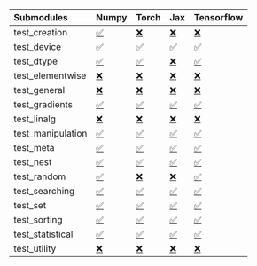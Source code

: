| Submodules        | Numpy                                                                                                                           | Torch                                                                                                                           | Jax                                                                                                                             | Tensorflow                                                                                                                      |
|:------------------|:--------------------------------------------------------------------------------------------------------------------------------|:--------------------------------------------------------------------------------------------------------------------------------|:--------------------------------------------------------------------------------------------------------------------------------|:--------------------------------------------------------------------------------------------------------------------------------|
| test_creation     | <a href="https://github.com/unifyai/ivy/runs/8164839188?check_suite_focus=true" rel="noopener noreferrer" target="_blank">✅</a> | <a href="https://github.com/unifyai/ivy/runs/8164840395?check_suite_focus=true" rel="noopener noreferrer" target="_blank">❌</a> | <a href="https://github.com/unifyai/ivy/runs/8164841359?check_suite_focus=true" rel="noopener noreferrer" target="_blank">❌</a> | <a href="https://github.com/unifyai/ivy/runs/8164842272?check_suite_focus=true" rel="noopener noreferrer" target="_blank">❌</a> |
| test_device       | <a href="https://github.com/unifyai/ivy/runs/8164839250?check_suite_focus=true" rel="noopener noreferrer" target="_blank">✅</a> | <a href="https://github.com/unifyai/ivy/runs/8164840460?check_suite_focus=true" rel="noopener noreferrer" target="_blank">✅</a> | <a href="https://github.com/unifyai/ivy/runs/8164841416?check_suite_focus=true" rel="noopener noreferrer" target="_blank">✅</a> | <a href="https://github.com/unifyai/ivy/runs/8164842348?check_suite_focus=true" rel="noopener noreferrer" target="_blank">✅</a> |
| test_dtype        | <a href="https://github.com/unifyai/ivy/runs/8164839302?check_suite_focus=true" rel="noopener noreferrer" target="_blank">✅</a> | <a href="https://github.com/unifyai/ivy/runs/8164840503?check_suite_focus=true" rel="noopener noreferrer" target="_blank">✅</a> | <a href="https://github.com/unifyai/ivy/runs/8164841476?check_suite_focus=true" rel="noopener noreferrer" target="_blank">❌</a> | <a href="https://github.com/unifyai/ivy/runs/8164842411?check_suite_focus=true" rel="noopener noreferrer" target="_blank">✅</a> |
| test_elementwise  | <a href="https://github.com/unifyai/ivy/runs/8164839384?check_suite_focus=true" rel="noopener noreferrer" target="_blank">❌</a> | <a href="https://github.com/unifyai/ivy/runs/8164840560?check_suite_focus=true" rel="noopener noreferrer" target="_blank">❌</a> | <a href="https://github.com/unifyai/ivy/runs/8164841525?check_suite_focus=true" rel="noopener noreferrer" target="_blank">❌</a> | <a href="https://github.com/unifyai/ivy/runs/8164842456?check_suite_focus=true" rel="noopener noreferrer" target="_blank">❌</a> |
| test_general      | <a href="https://github.com/unifyai/ivy/runs/8164839433?check_suite_focus=true" rel="noopener noreferrer" target="_blank">❌</a> | <a href="https://github.com/unifyai/ivy/runs/8164840606?check_suite_focus=true" rel="noopener noreferrer" target="_blank">❌</a> | <a href="https://github.com/unifyai/ivy/runs/8164841572?check_suite_focus=true" rel="noopener noreferrer" target="_blank">❌</a> | <a href="https://github.com/unifyai/ivy/runs/8164842507?check_suite_focus=true" rel="noopener noreferrer" target="_blank">❌</a> |
| test_gradients    | <a href="https://github.com/unifyai/ivy/runs/8164839486?check_suite_focus=true" rel="noopener noreferrer" target="_blank">✅</a> | <a href="https://github.com/unifyai/ivy/runs/8164840653?check_suite_focus=true" rel="noopener noreferrer" target="_blank">✅</a> | <a href="https://github.com/unifyai/ivy/runs/8164841632?check_suite_focus=true" rel="noopener noreferrer" target="_blank">✅</a> | <a href="https://github.com/unifyai/ivy/runs/8164842561?check_suite_focus=true" rel="noopener noreferrer" target="_blank">✅</a> |
| test_linalg       | <a href="https://github.com/unifyai/ivy/runs/8164839559?check_suite_focus=true" rel="noopener noreferrer" target="_blank">❌</a> | <a href="https://github.com/unifyai/ivy/runs/8164840708?check_suite_focus=true" rel="noopener noreferrer" target="_blank">❌</a> | <a href="https://github.com/unifyai/ivy/runs/8164841682?check_suite_focus=true" rel="noopener noreferrer" target="_blank">❌</a> | <a href="https://github.com/unifyai/ivy/runs/8164842597?check_suite_focus=true" rel="noopener noreferrer" target="_blank">❌</a> |
| test_manipulation | <a href="https://github.com/unifyai/ivy/runs/8164839620?check_suite_focus=true" rel="noopener noreferrer" target="_blank">✅</a> | <a href="https://github.com/unifyai/ivy/runs/8164840780?check_suite_focus=true" rel="noopener noreferrer" target="_blank">✅</a> | <a href="https://github.com/unifyai/ivy/runs/8164841743?check_suite_focus=true" rel="noopener noreferrer" target="_blank">✅</a> | <a href="https://github.com/unifyai/ivy/runs/8164842641?check_suite_focus=true" rel="noopener noreferrer" target="_blank">✅</a> |
| test_meta         | <a href="https://github.com/unifyai/ivy/runs/8164839695?check_suite_focus=true" rel="noopener noreferrer" target="_blank">✅</a> | <a href="https://github.com/unifyai/ivy/runs/8164840853?check_suite_focus=true" rel="noopener noreferrer" target="_blank">✅</a> | <a href="https://github.com/unifyai/ivy/runs/8164841803?check_suite_focus=true" rel="noopener noreferrer" target="_blank">✅</a> | <a href="https://github.com/unifyai/ivy/runs/8164842691?check_suite_focus=true" rel="noopener noreferrer" target="_blank">✅</a> |
| test_nest         | <a href="https://github.com/unifyai/ivy/runs/8164839806?check_suite_focus=true" rel="noopener noreferrer" target="_blank">✅</a> | <a href="https://github.com/unifyai/ivy/runs/8164840928?check_suite_focus=true" rel="noopener noreferrer" target="_blank">✅</a> | <a href="https://github.com/unifyai/ivy/runs/8164841852?check_suite_focus=true" rel="noopener noreferrer" target="_blank">✅</a> | <a href="https://github.com/unifyai/ivy/runs/8164842742?check_suite_focus=true" rel="noopener noreferrer" target="_blank">✅</a> |
| test_random       | <a href="https://github.com/unifyai/ivy/runs/8164839883?check_suite_focus=true" rel="noopener noreferrer" target="_blank">✅</a> | <a href="https://github.com/unifyai/ivy/runs/8164841005?check_suite_focus=true" rel="noopener noreferrer" target="_blank">❌</a> | <a href="https://github.com/unifyai/ivy/runs/8164841907?check_suite_focus=true" rel="noopener noreferrer" target="_blank">❌</a> | <a href="https://github.com/unifyai/ivy/runs/8164842783?check_suite_focus=true" rel="noopener noreferrer" target="_blank">✅</a> |
| test_searching    | <a href="https://github.com/unifyai/ivy/runs/8164839987?check_suite_focus=true" rel="noopener noreferrer" target="_blank">✅</a> | <a href="https://github.com/unifyai/ivy/runs/8164841067?check_suite_focus=true" rel="noopener noreferrer" target="_blank">✅</a> | <a href="https://github.com/unifyai/ivy/runs/8164841952?check_suite_focus=true" rel="noopener noreferrer" target="_blank">✅</a> | <a href="https://github.com/unifyai/ivy/runs/8164842838?check_suite_focus=true" rel="noopener noreferrer" target="_blank">✅</a> |
| test_set          | <a href="https://github.com/unifyai/ivy/runs/8164840078?check_suite_focus=true" rel="noopener noreferrer" target="_blank">✅</a> | <a href="https://github.com/unifyai/ivy/runs/8164841106?check_suite_focus=true" rel="noopener noreferrer" target="_blank">✅</a> | <a href="https://github.com/unifyai/ivy/runs/8164841999?check_suite_focus=true" rel="noopener noreferrer" target="_blank">✅</a> | <a href="https://github.com/unifyai/ivy/runs/8164842902?check_suite_focus=true" rel="noopener noreferrer" target="_blank">✅</a> |
| test_sorting      | <a href="https://github.com/unifyai/ivy/runs/8164840167?check_suite_focus=true" rel="noopener noreferrer" target="_blank">✅</a> | <a href="https://github.com/unifyai/ivy/runs/8164841174?check_suite_focus=true" rel="noopener noreferrer" target="_blank">✅</a> | <a href="https://github.com/unifyai/ivy/runs/8164842068?check_suite_focus=true" rel="noopener noreferrer" target="_blank">✅</a> | <a href="https://github.com/unifyai/ivy/runs/8164842959?check_suite_focus=true" rel="noopener noreferrer" target="_blank">✅</a> |
| test_statistical  | <a href="https://github.com/unifyai/ivy/runs/8164840251?check_suite_focus=true" rel="noopener noreferrer" target="_blank">✅</a> | <a href="https://github.com/unifyai/ivy/runs/8164841228?check_suite_focus=true" rel="noopener noreferrer" target="_blank">✅</a> | <a href="https://github.com/unifyai/ivy/runs/8164842138?check_suite_focus=true" rel="noopener noreferrer" target="_blank">✅</a> | <a href="https://github.com/unifyai/ivy/runs/8164843014?check_suite_focus=true" rel="noopener noreferrer" target="_blank">✅</a> |
| test_utility      | <a href="https://github.com/unifyai/ivy/runs/8164840316?check_suite_focus=true" rel="noopener noreferrer" target="_blank">❌</a> | <a href="https://github.com/unifyai/ivy/runs/8164841276?check_suite_focus=true" rel="noopener noreferrer" target="_blank">❌</a> | <a href="https://github.com/unifyai/ivy/runs/8164842198?check_suite_focus=true" rel="noopener noreferrer" target="_blank">❌</a> | <a href="https://github.com/unifyai/ivy/runs/8164843068?check_suite_focus=true" rel="noopener noreferrer" target="_blank">❌</a> |